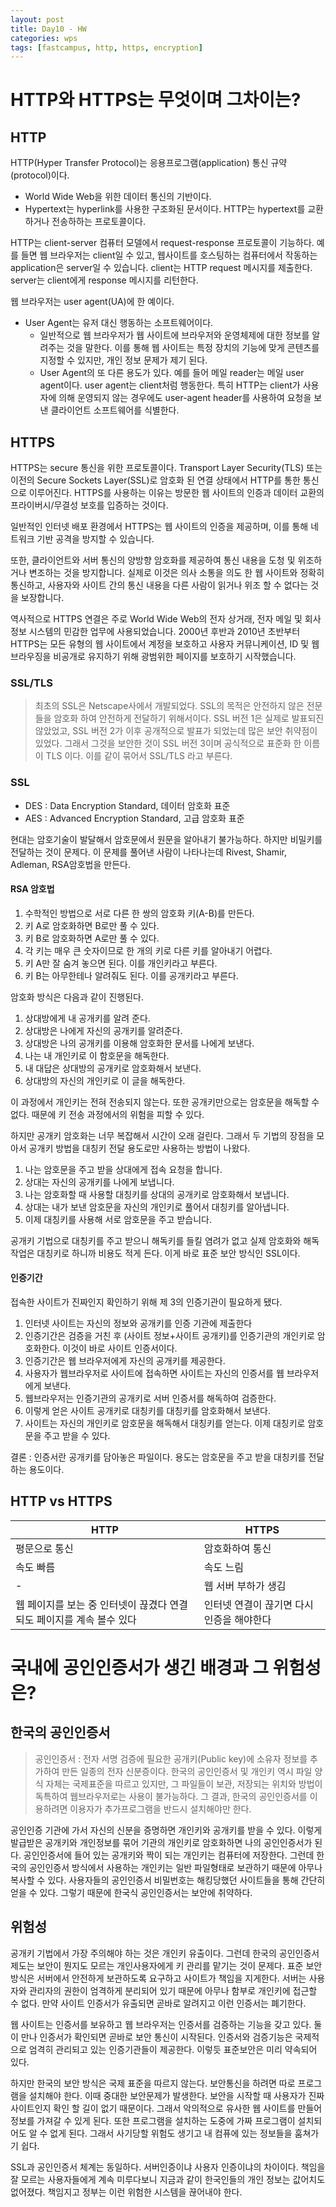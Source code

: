 ```yaml
---
layout: post
title: Day10 - HW
categories: wps
tags: [fastcampus, http, https, encryption]
---
```



# HTTP와 HTTPS는 무엇이며 그차이는?
## HTTP
HTTP(Hyper Transfer Protocol)는 응용프로그램(application) 통신 규약(protocol)이다.

- World Wide Web을 위한 데이터 통신의 기반이다.
- Hypertext는 hyperlink를 사용한 구조화된 문서이다. HTTP는 hypertext를 교환하거나 전송하하는 프로토콜이다.

HTTP는 client-server 컴퓨터 모델에서 request-response 프로토콜이 기능하다. 예를 들면 웹 브라우저는 client일 수 있고, 웹사이트를 호스팅하는 컴퓨터에서 작동하는 application은 server일 수 있습니다. client는 HTTP request 메시지를 제출한다. server는 client에게 response 메시지를 리턴한다.

웹 브라우저는 user agent(UA)에 한 예이다.
- User Agent는 유저 대신 행동하는 소프트웨어이다.
	- 일반적으로 웹 브라우저가 웹 사이트에 브라우저와 운영체제에 대한 정보를 알려주는 것을 말한다. 이를 통해 웹 사이트는 특정 장치의 기능에 맞게 콘텐츠를 지정할 수 있지만, 개인 정보 문제가 제기 된다.
	- User Agent의 또 다른 용도가 있다. 예를 들어 메일 reader는 메일 user agent이다. user agent는 client처럼 행동한다. 특히 HTTP는 client가 사용자에 의해 운영되지 않는 경우에도 user-agent header를 사용하여 요청을 보낸 클라이언트 소프트웨어를 식별한다.

## HTTPS
HTTPS는 secure 통신을 위한 프로토콜이다. Transport Layer Security(TLS) 또는 이전의 Secure Sockets Layer(SSL)로 암호화 된 연결 상태에서 HTTP를 통한 통신으로 이루어진다. HTTPS를 사용하는 이유는 방문한 웹 사이트의 인증과 데이터 교환의 프라이버시/무결성 보호를 입증하는 것이다.

일반적인 인터넷 배포 환경에서 HTTPS는 웹 사이트의 인증을 제공하며, 이를 통해 네트워크 기반 공격을 방지할 수 있습니다.

또한, 클라이언트와 서버 통신의 양방향 암호화를 제공하여 통신 내용을 도청 및 위조하거나 변조하는 것을 방지합니다. 실제로 이것은 의사 소통을 의도 한 웹 사이트와 정확히 통신하고, 사용자와 사이트 간의 통신 내용을 다른 사람이 읽거나 위조 할 수 없다는 것을 보장합니다.

역사적으로 HTTPS 연결은 주로 World Wide Web의 전자 상거래, 전자 메일 및 회사 정보 시스템의 민감한 업무에 사용되었습니다. 2000년 후반과 2010년 초반부터 HTTPS는 모든 유형의 웹 사이트에서 계정을 보호하고 사용자 커뮤니케이션, ID 및 웹 브라우징을 비공개로 유지하기 위해 광범위한 페이지를 보호하기 시작했습니다.

### SSL/TLS
> 최초의 SSL은 Netscape사에서 개발되었다. SSL의 목적은 안전하지 않은 전문들을 암호화 하여 안전하게 전달하기 위해서이다. SSL 버전 1은 실제로 발표되진 않았었고, SSL 버전 2가 이후 공개적으로 발표가 되었는데 많은 보안 취약점이 있었다. 그래서 그것을 보안한 것이 SSL 버전 3이며 공식적으로 표준화 한 이름이 TLS 이다. 이를 같이 묶어서 SSL/TLS 라고 부른다.


### SSL

- DES : Data Encryption Standard, 데이터 암호화 표준
- AES : Advanced Encryption Standard, 고급 암호화 표준

현대는 암호기술이 발달해서 암호문에서 원문을 알아내기 불가능하다. 하지만 비밀키를 전달하는 것이 문제다. 이 문제를 풀어낸 사람이 나타나는데 Rivest, Shamir, Adleman, RSA암호법을 만든다.

#### RSA 암호법
1. 수학적인 방법으로 서로 다른 한 쌍의 암호화 키(A-B)를 만든다.
2. 키 A로 암호화하면 B로만 풀 수 있다.
3. 키 B로 암호화하면 A로만 풀 수 있다.
4. 각 키는 매우 큰 숫자이므로 한 개의 키로 다른 키를 알아내기 어렵다.
5. 키 A만 잘 숨겨 놓으면 된다. 이를 개인키라고 부른다.
6. 키 B는 아무한테나 알려줘도 된다. 이를 공개키라고 부른다.

암호화 방식은 다음과 같이 진행된다.

1. 상대방에게 내 공개키를 알려 준다.
2. 상대방은 나에게 자신의 공개키를 알려준다.
3. 상대방은 나의 공개키를 이용해 암호화한 문서를 나에게 보낸다.
4. 나는 내 개인키로 이 함호문을 해독한다.
5. 내 대답은 상대방의 공개키로 암호화해서 보낸다.
6. 상대방의 자신의 개인키로 이 글을 해독한다.

이 과정에서 개인키는 전혀 전송되지 않는다. 또한 공개키만으로는 암호문을 해독할 수 없다. 때문에 키 전송 과정에서의 위험을 피할 수 있다.

하지만 공개키 암호화는 너무 복잡해서 시간이 오래 걸린다. 그래서 두 기법의 장점을 모아서 공개키 방법을 대칭키 전달 용도로만 사용하는 방법이 나왔다.

1. 나는 암호문을 주고 받을 상대에게 접속 요청을 합니다.
2. 상대는 자신의 공개키를 나에게 보냅니다.
3. 나는 암호화할 때 사용할 대칭키를 상대의 공개키로 암호화해서 보냅니다.
4. 상대는 내가 보낸 암호문을 자신의 개인키로 풀어서 대칭키를 알아냅니다.
5. 이제 대칭키를 사용해 서로 암호문을 주고 받습니다.

공개키 기법으로 대칭키를 주고 받으니 해독키를 들킬 염려가 없고 실제 암호화와 해독 작업은 대칭키로 하니까 비용도 적게 든다. 이게 바로 표준 보안 방식인 SSL이다.

#### 인증기간
접속한 사이트가 진짜인지 확인하기 위해 제 3의 인증기관이 필요하게 됐다.

1. 인터넷 사이트는 자신의 정보와 공개키를 인증 기관에 제출한다
2. 인증기간은 검증을 거친 후 (사이트 정보+사이트 공개키)를 인증기관의 개인키로 암호화한다. 이것이 바로 사이트 인증서이다.
3. 인증기간은 웹 브라우저에게 자신의 공개키를 제공한다.
4. 사용자가 웹브라우저로 사이트에 접속하면 사이트는 자신의 인증서를 웹 브라우저에게 보낸다.
5. 웹브라우저는 인증기관의 공개키로 서버 인증서를 해독하여 검증한다.
6. 이렇게 얻은 사이트 공개키로 대칭키를 대칭키를 암호화해서 보낸다.
7. 사이트는 자신의 개인키로 암호문을 해독해서 대칭키를 얻는다. 이제 대칭키로 암호문을 주고 받을 수 있다.

결론 : 인증서란 공개키를 담아놓은 파일이다. 용도는 암호문을 주고 받을 대칭키를 전달하는 용도이다.


## HTTP vs HTTPS

| HTTP          | HTTPS               |
|---------------|---------------------|
| 평문으로 통신 | 암호화하여 통신     |
| 속도 빠름     | 속도 느림           |
|    -           | 웹 서버 부하가 생김 |
| 웹 페이지를 보는 중 인터넷이 끊겼다 연결되도 페이지를 계속 볼수 있다 | 인터넷 연결이 끊기면 다시 인증을 해야한다


# 국내에 공인인증서가 생긴 배경과 그 위험성은?


## 한국의 공인인증서

> 공인인증서 : 전자 서명 검증에 필요한 공개키(Public key)에 소유자 정보를 추가하여 만든 일종의 전자 신분증이다. 한국의 공인인증서 및 개인키 역시 파일 양식 자체는 국제표준을 따르고 있지만, 그 파일들이 보관, 저장되는 위치와 방법이 독특하여 웹브라우저로는 사용이 불가능하다. 그 결과, 한국의 공인인증서를 이용하려면 이용자가 추가프로그램을 반드시 설치해야만 한다.

공인인증 기관에 가서 자신의 신분을 증명하면 개인키와 공개키를 받을 수 있다. 이렇게 발급받은 공개키와 개인정보를 묶어 기관의 개인키로 암호화하면 나의 공인인증서가 된다. 공인인증서에 들어 있는 공개키와 짝이 되는 개인키는 컴퓨터에 저장한다. 그런데 한국의 공인인증서 방식에서 사용하는 개인키는 일반 파일형태로 보관하기 때문에 아무나 복사할 수 있다. 사용자들의 공인인증서 비밀번호는 해킹당했던 사이트들을 통해 간단히 얻을 수 있다. 그렇기 때문에 한국식 공인인증서는 보안에 취약하다.



## 위험성
공개키 기법에서 가장 주의해야 하는 것은 개인키 유출이다. 그런데 한국의 공인인증서 제도는 보안이 뭔지도 모르는 개인사용자에게 키 관리를 맡기는 것이 문제다. 표준 보안방식은 서버에서 안전하게 보관하도록 요구하고 사이트가 책임을 지게한다. 서버는 사용자와 관리자의 권한이 엄격하게 분리되어 있기 때문에 아무나 함부로 개인키에 접근할 수 없다. 만약 사이트 인증서가 유출되면 곧바로 알려지고 이런 인증서는 폐기한다.

웹 사이트는 인증서를 보유하고 웹 브라우저는 인증서를 검증하는 기능을 갖고 있다. 둘이 만나 인증서가 확인되면 곧바로 보안 통신이 시작된다. 인증서와 검증기능은 국제적으로 엄격히 관리되고 있는 인증기관들이 제공한다. 이렇듯 표준보안은 미리 약속되어 있다.

하지만 한국의 보안 방식은 국제 표준을 따르지 않는다. 보안통신을 하려면 따로 프로그램을 설치해야 한다. 이때 중대한 보안문제가 발생한다. 보안을 시작할 때 사용자가 진짜 사이트인지 확인 할 길이 없기 때문이다. 그래서 악의적으로 유사한 웹 사이트를 만들어 정보를 가져갈 수 있게 된다. 또한 프로그램을 설치하는 도중에 가짜 프로그램이 설치되어도 알 수 없게 된다. 그래서 사기당할 위험도 생기고 내 컴퓨에 있는 정보들을 훔쳐가기 쉽다.

SSL과 공인인증서 체계는 동일하다. 서버인증이냐 사용자 인증이냐의 차이이다. 책임을 잘 모르는 사용자들에게 계속 미루다보니 지금과 같이 한국인들의 개인 정보는 값어치도 없어졌다. 책임지고 정부는 이런 위험한 시스템을 끊어내야 한다.
